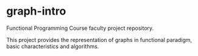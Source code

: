 # graph-intro
Functional Programming Course faculty project repository.

This project provides the representation of graphs in functional paradigm, basic characteristics and algorithms.